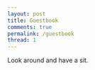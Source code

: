 ```yaml
---
layout: post
title: Guestbook
comments: true
permalink: /guestbook
thread: 1
---
```


Look around and have a sit.